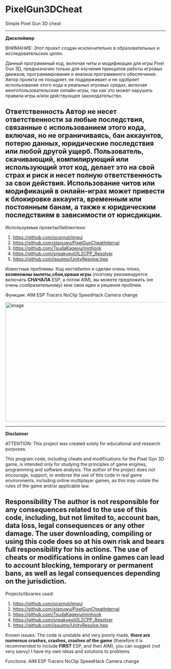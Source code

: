 # PixelGun3DCheat
Simple Pixel Gun 3D cheat

---------------------------------------------------------------
**Дисклеймер**

ВНИМАНИЕ: Этот проект создан исключительно в образовательных и исследовательских целях.

Данный программный код, включая читы и модификации для игры Pixel Gun 3D, предназначен только для изучения принципов работы игровых движков, программирования и анализа программного обеспечения. Автор проекта не поощряет, не поддерживает и не одобряет использование этого кода в реальных игровых средах, включая многопользовательские онлайн-игры, так как это может нарушать правила игры и/или действующее законодательство.

Ответственность
Автор не несет ответственности за любые последствия, связанные с использованием этого кода, включая, но не ограничиваясь, бан аккаунтов, потерю данных, юридические последствия или любой другой ущерб.
Пользователь, скачивающий, компилирующий или использующий этот код, делает это на **свой страх и риск** и несет полную ответственность за свои действия.
Использование читов или модификаций в онлайн-играх может привести к блокировке аккаунта, временным или постоянным банам, а также к юридическим последствиям в зависимости от юрисдикции.
---------------------------------------------------------------

Используемые проекты/библиотеки:
  1) https://github.com/ocornut/imgui
  2) https://github.com/stanuwu/PixelGunCheatInternal
  3) https://github.com/TsudaKageyu/minhook
  4) https://github.com/sneakyevil/IL2CPP_Resolver
  5) https://github.com/issuimo/UnityResolve.hpp
     
Известные проблемы:
 Код нестабилен и сделан очень плохо, **возмножны вылеты,сбои,краши игры** (поэтому рекомендуется включать **СНАЧАЛА** ESP, а потом AIM), вы можете предложить (не очень сообразительному) мне свои идеи и решения проблем.

 Функции:
   AIM
   ESP
   Tracers
   NoClip
   SpeedHack
   Camera change
   
<img width="508" height="376" alt="image" src="https://github.com/user-attachments/assets/13078062-da29-4c92-8772-583d6023ff50" />

---------------------------------------------------------------
**Disclaimer**

ATTENTION: This project was created solely for educational and research purposes.

This program code, including cheats and modifications for the Pixel Gun 3D game, is intended only for studying the principles of game engines, programming and software analysis. The author of the project does not encourage, support, or endorse the use of this code in real game environments, including online multiplayer games, as this may violate the rules of the game and/or applicable law.

Responsibility
The author is not responsible for any consequences related to the use of this code, including, but not limited to, account ban, data loss, legal consequences or any other damage.
The user downloading, compiling or using this code does so at **his own risk** and bears full responsibility for his actions.
The use of cheats or modifications in online games can lead to account blocking, temporary or permanent bans, as well as legal consequences depending on the jurisdiction.
---------------------------------------------------------------
Projects/libraries used:
  1) https://github.com/ocornut/imgui
  2) https://github.com/stanuwu/PixelGunCheatInternal
  3) https://github.com/TsudaKageyu/minhook
  4) https://github.com/sneakyevil/IL2CPP_Resolver
  5) https://github.com/issuimo/UnityResolve.hpp

Known issues:
 The code is unstable and very poorly made, **there are numerous crashes, crashes, crashes of the game** (therefore it is recommended to include **FIRST** ESP, and then AIM), you can suggest (not very savvy) I have my own ideas and solutions to problems.

 Functions:
   AIM
   ESP
   Tracers
   NoClip
   SpeedHack
   Camera change
